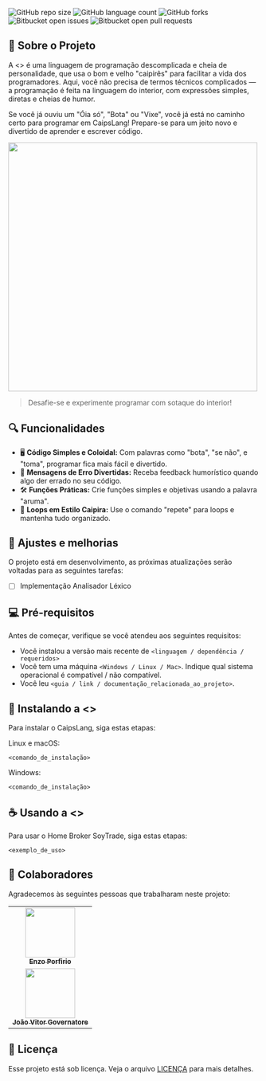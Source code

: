 ![GitHub repo size](https://img.shields.io/github/repo-size/enzzopp/projeto-compiladores?style=for-the-badge)
![GitHub language count](https://img.shields.io/github/languages/count/enzzopp/projeto-compiladores?style=for-the-badge)
![GitHub forks](https://img.shields.io/github/forks/enzzopp/projeto-compiladores?style=for-the-badge)
![Bitbucket open issues](https://img.shields.io/bitbucket/issues/enzzopp/projeto-compiladores?style=for-the-badge)
![Bitbucket open pull requests](https://img.shields.io/bitbucket/pr-raw/enzzopp/projeto-compiladores?style=for-the-badge)

## 📜 Sobre o Projeto

A <> é uma linguagem de programação descomplicada e cheia de personalidade, que usa o bom e velho "caipirês" para facilitar a vida dos programadores. Aqui, você não precisa de termos técnicos complicados — a programação é feita na linguagem do interior, com expressões simples, diretas e cheias de humor.

Se você já ouviu um "Óia só", "Bota" ou "Vixe", você já está no caminho certo para programar em CaipsLang! Prepare-se para um jeito novo e divertido de aprender e escrever código.

<img src="" width="500"></img>

> Desafie-se e experimente programar com sotaque do interior!

## 🔍 Funcionalidades

- 🖥️ **Código Simples e Coloidal:** Com palavras como "bota", "se não", e "toma", programar fica mais fácil e divertido.
- 🎉 **Mensagens de Erro Divertidas:** Receba feedback humorístico quando algo der errado no seu código.
- 🛠️ **Funções Práticas:** Crie funções simples e objetivas usando a palavra "aruma".
- 🔁 **Loops em Estilo Caipira:** Use o comando "repete" para loops e mantenha tudo organizado.

## 📌 Ajustes e melhorias

O projeto está em desenvolvimento, as próximas atualizações serão voltadas para as seguintes tarefas:

- [ ] Implementação Analisador Léxico

## 💻 Pré-requisitos

Antes de começar, verifique se você atendeu aos seguintes requisitos:

- Você instalou a versão mais recente de `<linguagem / dependência / requeridos>`
- Você tem uma máquina `<Windows / Linux / Mac>`. Indique qual sistema operacional é compatível / não compatível.
- Você leu `<guia / link / documentação_relacionada_ao_projeto>`.

## 🚀 Instalando a <>

Para instalar o CaipsLang, siga estas etapas:

Linux e macOS:

```
<comando_de_instalação>
```

Windows:

```
<comando_de_instalação>
```

## ☕ Usando a <>

Para usar o Home Broker SoyTrade, siga estas etapas:

```
<exemplo_de_uso>
```

## 🤝 Colaboradores

Agradecemos às seguintes pessoas que trabalharam neste projeto:

<table>
  <tr>
    <td align="center">
      <a href="https://github.com/enzzopp">
        <img src="https://avatars.githubusercontent.com/u/91479667?v=4" width="100px;"/><br>
        <sub>
          <b>Enzo Porfirio</b>
        </sub>
      </a>
    </td>
  </tr>

  <tr>
    <td align="center">
      <a href="https://github.com/jvgoverna">
        <img src="https://avatars.githubusercontent.com/u/105528242?v=4" width="100px;"/><br>
        <sub>
          <b>João Vitor Governatore</b>
        </sub>
      </a>
    </td>
  </tr>
</table>

## 📝 Licença

Esse projeto está sob licença. Veja o arquivo [LICENÇA](LICENSE.md) para mais detalhes.
